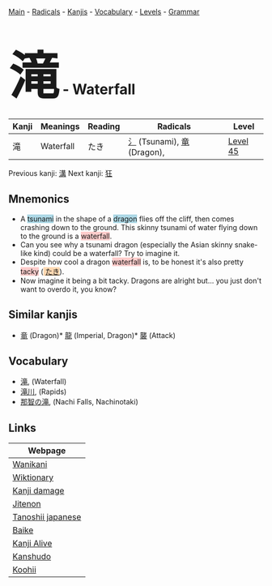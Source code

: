 <style> bigfont {font-size: 100px}</style>
[Main](../index.md) -
[Radicals](../radicals.md) -
[Kanjis](../kanjis.md) -
[Vocabulary](../vocabulary.md) -
[Levels](../levels.md) -
[Grammar](../grammar.md)
# <bigfont> 滝</bigfont> - Waterfall 

| Kanji | Meanings | Reading | Radicals | Level |
| --- | --- | --- | --- | --- |
| 滝 | Waterfall | たき | [氵](../radicals/氵.md) (Tsunami), [竜](../radicals/竜.md) (Dragon),  | [Level 45](../levels/wk_level45.md) |

Previous kanji: [溝](溝.md) Next kanji: [狂](狂.md) 

## Mnemonics
 * A <span style="background-color:#ADD8E6"> tsunami</span> in the shape of a <span style="background-color:#ADD8E6"> dragon</span> flies off the cliff, then comes crashing down to the ground. This skinny tsunami of water flying down to the ground is a <span style="background-color:#ffcccb"> waterfall</span>.
* Can you see why a tsunami dragon (especially the Asian skinny snake-like kind) could be a waterfall? Try to imagine it.
* Despite how cool a dragon <span style="background-color:#ffcccb"> waterfall</span> is, to be honest it's also pretty <span style="background-color:#ffcccb"> tacky</span> (<span style="background-color:#fed8b1"> [たき](https://jisho.org/search/たき)</span>).
* Now imagine it being a bit tacky. Dragons are alright but... you just don't want to overdo it, you know?


## Similar kanjis
 * [竜](竜.md) (Dragon)* [龍](龍.md) (Imperial, Dragon)* [襲](襲.md) (Attack)


## Vocabulary
 * [滝](../vocabulary/滝.md), (Waterfall)
* [滝川](../vocabulary/滝.md), (Rapids)
* [那智の滝](../vocabulary/滝.md), (Nachi Falls, Nachinotaki)



## Links 

| Webpage |
| --- |
| [Wanikani          ](https://www.wanikani.com/kanji/滝) |
| [Wiktionary        ](https://en.wiktionary.org/wiki/滝) |
| [Kanji damage      ](http://www.kanjidamage.com/kanji/search?utf8=✓&q=滝) |
| [Jitenon           ](https://jitenon.com/kanji/滝) |
| [Tanoshii japanese ](https://www.tanoshiijapanese.com/dictionary/kanji.cfm?k=滝) |
| [Baike             ](https://baike.baidu.com/item/滝) |
| [Kanji Alive       ](https://app.kanjialive.com/滝) |
| [Kanshudo          ](https://www.kanshudo.com/searchmn?q=滝) |
| [Koohii            ](https://kanji.koohii.com/study/kanji/滝) |
